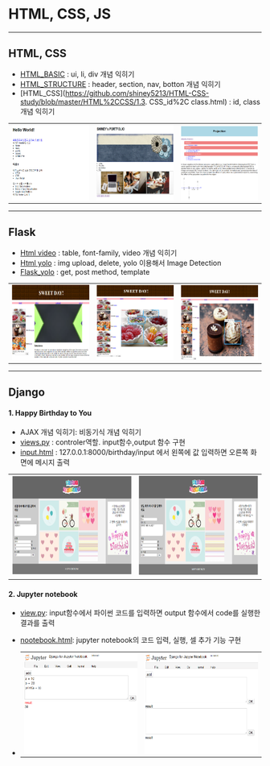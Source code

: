 # HTML, CSS, JS 

---


##  HTML, CSS 
- [HTML_BASIC](https://github.com/shiney5213/HTML-CSS-study/blob/master/HTML%2CCSS/1.1_HTML_basic.html) : ui, li, div 개념 익히기
- [HTML_STRUCTURE](https://github.com/shiney5213/HTML-CSS-study/blob/master/HTML%2CCSS/1.2_HTML_structure.html) : header, section, nav, botton 개념 익히기
- [HTML_CSS](https://github.com/shiney5213/HTML-CSS-study/blob/master/HTML%2CCSS/1.3. CSS_id%2C class.html) : id, class 개념 익히기
<table>
    <tr>
    <td><img src="images/1.1_HTML_BASIC.png" alt="1.1_HTML_BASIC" width='200' height = '150' /></td>
    <td><img src="images/1.2_HTML_structure.png" alt="1.2_HTML_structure" width='200' height = '150'/></td>
    <td><img src="images/1.3_CSS.png" alt="1.3_CSS" width='200' height = '150'/></td>    
    </tr>
</table>



---

##  Flask 
- [Html  video](https://github.com/shiney5213/HTML-CSS-study/blob/master/HTML%2CCSS/2.1.flask_image%2Cvidio.html) : table, font-family, video 개념 익히기
- [Html yolo](https://github.com/shiney5213/HTML-CSS-study/blob/master/HTML%2CCSS/2.2.flask_image%2Cyolo.html) : img upload, delete, yolo 이용해서 Image Detection
- [Flask_yolo](https://github.com/shiney5213/HTML-CSS-study/blob/master/HTML%2CCSS/2.1_flask_web.py) : get, post method, template 
<table>
    <tr>
    <td><img src="images/2.2_flask.png"  alt="2.2_flask" width='200' height = '150' /></td>
    <td><img src="images/2.1_flask3.png" alt="2.1_flask3" width='200' height = '150'/></td>
    <td><img src="images/2.1_flask.png" alt="2.1_flask" width='200' height = '150'/></td>    
    </tr>
</table>

---

##  Django
#### 1. Happy Birthday to You
- AJAX 개념 익히기: 비동기식 개념 익히기
- [views.py](https://github.com/shiney5213/HTML-CSS-study/blob/master/Django/mysite/birthday/views.py) : controler역할. input함수,output 함수 구현
- [input.html](https://github.com/shiney5213/HTML-CSS-study/blob/master/Django/mysite/TEMPLATES/birthday/input.html) : 127.0.0.1:8000/birthday/input 에서 왼쪽에 값 입력하면 오른쪽 화면에 메시지 출력
<table width = 600>
    <tr>
    <td><img src="images/3.1_Django1.png"  width='300' height = '200' /></td>
    <td><img src="images/3.1_Django2.png"  width='300' height = '200'/></td>
    </tr>
</table>

#### 2. Jupyter notebook

   - [view.py](https://github.com/shiney5213/HTML-CSS-study/blob/master/Django/mysite/jupyter/views.py): input함수에서 파이썬 코드를 입력하면 output 함수에서 code를 실행한 결과를 출력

   - [nootebook.html](https://github.com/shiney5213/HTML-CSS-study/blob/master/Django/mysite/TEMPLATES/jupyter/notebook.html):  jupyter notebook의 코드 입력, 실행, 셀 추가 기능 구현

   - <table width = 600>
         <tr>
         <td><img src="images/3.2_jupyter1.png"  width='300' height = '200' /></td>
         <td><img src="images/3.2_jupyter2.png"  width='300' height = '200'/></td>
         </tr>
     </table>